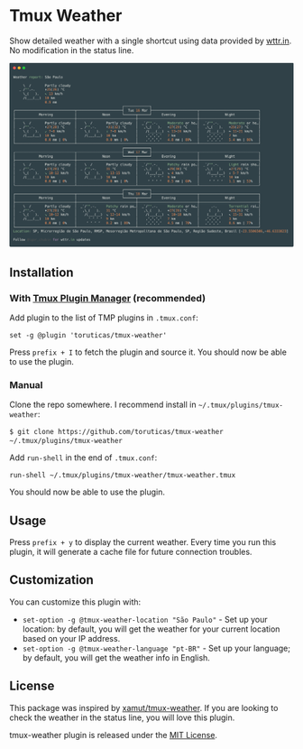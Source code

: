 # Tmux Weather

Show detailed weather with a single shortcut using data provided by [wttr.in](https://wttr.in). No modification in the status line.

![tmux-weather](./assets/preview.png)

## Installation

### With [Tmux Plugin Manager](https://github.com/tmux-plugins/tpm) (recommended)

Add plugin to the list of TMP plugins in `.tmux.conf`:

```
set -g @plugin 'toruticas/tmux-weather'
```

Press `prefix + I` to fetch the plugin and source it. You should now be able to use the plugin.

### Manual

Clone the repo somewhere. I recommend install in `~/.tmux/plugins/tmux-weather`:

```
$ git clone https://github.com/toruticas/tmux-weather ~/.tmux/plugins/tmux-weather
```

Add `run-shell` in the end of `.tmux.conf`:

```
run-shell ~/.tmux/plugins/tmux-weather/tmux-weather.tmux
```

You should now be able to use the plugin.

## Usage

Press `prefix + y` to display the current weather. Every time you run this plugin, it will generate a cache file for future connection troubles.

## Customization

You can customize this plugin with:

- `set-option -g @tmux-weather-location "São Paulo"` - Set up your location: by default, you will get the weather for your current location based on your IP address.
- `set-option -g @tmux-weather-language "pt-BR"` - Set up your language; by default, you will get the weather info in English.

## License

This package was inspired by [xamut/tmux-weather](https://github.com/xamut/tmux-weather). If you are looking to check the weather in the status line, you will love this plugin.

tmux-weather plugin is released under the [MIT License](https://opensource.org/licenses/MIT).
